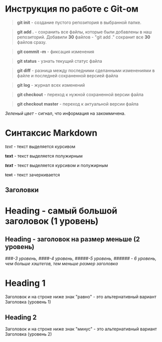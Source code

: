 # Инструкция по работе с Git-ом

> **git init** - создание пустого репозитория в выбранной папке.

> **git add .** - сохранить все файлы, которые были добавлены в наш репозиторий. Добавили **30** файлов - "git add ." сохранит все **30** файлов сразу.

> **git commit -m** - фиксация изменения

> **git status** - узнать текущий статус файла

> **git diff** - разница между последними сделанными изменениями в файле и последней сохраненной версией файла

> **git log** - журнал всех изменений

> **git checkout** - переход к нужной сохраненной версии файла

> **git checkout master** - переход к актуальной версии файла

*Зеленый цвет* - сигнал, что информация на закоммичена.

# Синтаксис Markdown

*text* - текст выделяется курсивом

**text** - текст выделяется полужирным

***text*** - текст выделяется курсивом и полужирным

~~text~~ - текст зачеркивается

## Заголовки

# Heading - самый большой заголовок (1 уровень)

## Heading - заголовок на размер меньше (2 уровень)

*###-3 уровень, ####-4 уровень, #####-5 уровень, ###### - 6 уровень, чем больше хэштегов, тем меньше размер заголовка*

Heading 1
=
Заголовок и на строке ниже знак "равно" - это альтернативный вариант Заголовка (уровень 1)

Heading 2
-
Заголовок и на строке ниже знак "минус" - это альтернативный вариант Заголовка (уровень 2)